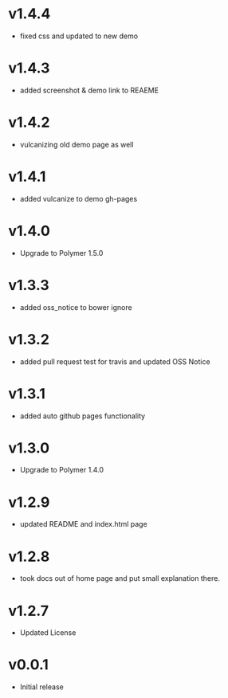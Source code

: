 v1.4.4
==================
* fixed css and updated to new demo 

v1.4.3
==================
* added screenshot & demo link to REAEME

v1.4.2
==================
* vulcanizing old demo page as well

v1.4.1
==================
* added vulcanize to demo gh-pages

v1.4.0
==================
* Upgrade to Polymer 1.5.0

v1.3.3
==================
* added oss_notice to bower ignore

v1.3.2
==================
* added pull request test for travis and updated OSS Notice

v1.3.1
==================
* added auto github pages functionality

v1.3.0
==================
* Upgrade to Polymer 1.4.0

v1.2.9
==================
* updated README and index.html page

v1.2.8
==================
* took docs out of home page and put small explanation there.

v1.2.7
==================
* Updated License

v0.0.1
==================
* Initial release
